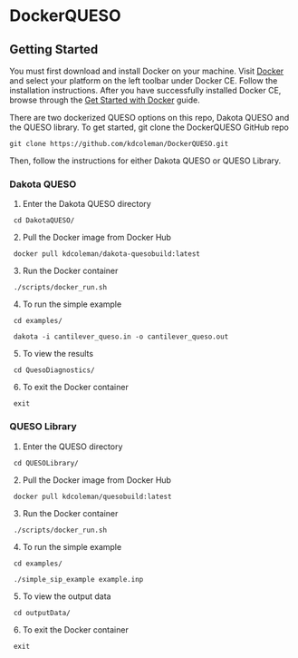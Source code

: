 # DockerQUESO

## Getting Started

You must first download and install Docker on your machine. Visit [Docker](https://docs.docker.com/v17.09/docker-for-mac/install/) and select your platform on the left toolbar under Docker CE. Follow the installation instructions. After you have successfully installed Docker CE, browse through the [Get Started with Docker](https://docs.docker.com/get-started/) guide. 

There are two dockerized QUESO options on this repo, Dakota QUESO and the QUESO library. To get started, git clone the DockerQUESO GitHub repo

    git clone https://github.com/kdcoleman/DockerQUESO.git
    
 Then, follow the instructions for either Dakota QUESO or QUESO Library. 
    
 ### Dakota QUESO
    
   1. Enter the Dakota QUESO directory
   
     cd DakotaQUESO/
    
   2. Pull the Docker image from Docker Hub

     docker pull kdcoleman/dakota-quesobuild:latest
   
   3. Run the Docker container

     ./scripts/docker_run.sh
     
   4. To run the simple example

     cd examples/
     
     dakota -i cantilever_queso.in -o cantilever_queso.out  
     
   5. To view the results
   
     cd QuesoDiagnostics/
     
   6. To exit the Docker container
   
     exit
   
 ### QUESO Library
    
   1. Enter the QUESO directory
   
     cd QUESOLibrary/
    
   2. Pull the Docker image from Docker Hub

     docker pull kdcoleman/quesobuild:latest
   
   3. Run the Docker container

     ./scripts/docker_run.sh
   
   4. To run the simple example

     cd examples/
     
     ./simple_sip_example example.inp
   
   5. To view the output data
   
     cd outputData/
    
   6. To exit the Docker container
   
     exit
